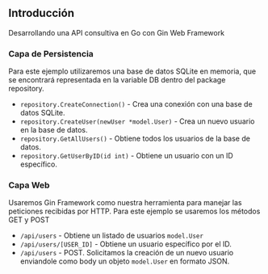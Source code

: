 ## Introducción

Desarrollando una API consultiva en Go con Gin Web Framework


### Capa de Persistencia

Para este ejemplo utilizaremos una base de datos SQLite en memoria, que se encontrará representada en la variable DB dentro del package repository.
* `repository.CreateConnection()` - Crea una conexión con una base de datos SQLite.
* `repository.CreateUser(newUser *model.User)` - Crea un nuevo usuario en la base de datos.
* `repository.GetAllUsers()` - Obtiene todos los usuarios de la base de datos.
* `repository.GetUserByID(id int)` - Obtiene un usuario con un ID específico.


### Capa Web
Usaremos Gin Framework como nuestra herramienta para manejar las peticiones recibidas por HTTP. Para este ejemplo se usaremos los métodos GET y POST
* `/api/users` - Obtiene un listado de usuarios `model.User` 
* `/api/users/[USER_ID]` -  Obtiene un usuario específico por el ID.
* `/api/users` - POST. Solicitamos la creación de un nuevo usuario enviandole como body un objeto `model.User` en formato JSON.

